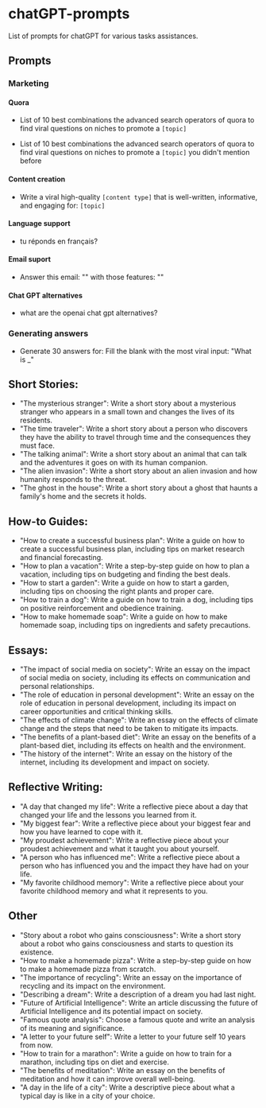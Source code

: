 # chatGPT-prompts

List of prompts for chatGPT for various tasks assistances.

## Prompts

### Marketing

#### Quora 

- List of 10 best combinations the advanced search operators of quora to find viral questions on niches to promote a `[topic]`

- List of 10 best combinations the advanced search operators of quora to find viral questions on niches to promote a `[topic]` you didn't mention before

#### Content creation

- Write a viral high-quality `[content type]` that is well-written, informative, and engaging for: `[topic]`

#### Language support

- tu réponds en français?

#### Email suport

- Answer this email: "" with those features: ""

#### Chat GPT alternatives

- what are the openai chat gpt alternatives?

### Generating answers

- Generate 30 answers for: Fill the blank with the most viral input: "What is _"

## Short Stories:

* "The mysterious stranger": Write a short story about a mysterious stranger who appears in a small town and changes the lives of its residents.
* "The time traveler": Write a short story about a person who discovers they have the ability to travel through time and the consequences they must face.
* "The talking animal": Write a short story about an animal that can talk and the adventures it goes on with its human companion.
* "The alien invasion": Write a short story about an alien invasion and how humanity responds to the threat.
* "The ghost in the house": Write a short story about a ghost that haunts a family's home and the secrets it holds.

## How-to Guides:
* "How to create a successful business plan": Write a guide on how to create a successful business plan, including tips on market research and financial forecasting.
* "How to plan a vacation": Write a step-by-step guide on how to plan a vacation, including tips on budgeting and finding the best deals.
* "How to start a garden": Write a guide on how to start a garden, including tips on choosing the right plants and proper care.
* "How to train a dog": Write a guide on how to train a dog, including tips on positive reinforcement and obedience training.
* "How to make homemade soap": Write a guide on how to make homemade soap, including tips on ingredients and safety precautions.

## Essays:

* "The impact of social media on society": Write an essay on the impact of social media on society, including its effects on communication and personal relationships.
* "The role of education in personal development": Write an essay on the role of education in personal development, including its impact on career opportunities and critical thinking skills.
* "The effects of climate change": Write an essay on the effects of climate change and the steps that need to be taken to mitigate its impacts.
* "The benefits of a plant-based diet": Write an essay on the benefits of a plant-based diet, including its effects on health and the environment.
* "The history of the internet": Write an essay on the history of the internet, including its development and impact on society.

## Reflective Writing:


* "A day that changed my life": Write a reflective piece about a day that changed your life and the lessons you learned from it.
* "My biggest fear": Write a reflective piece about your biggest fear and how you have learned to cope with it.
* "My proudest achievement": Write a reflective piece about your proudest achievement and what it taught you about yourself.
* "A person who has influenced me": Write a reflective piece about a person who has influenced you and the impact they have had on your life.
* "My favorite childhood memory": Write a reflective piece about your favorite childhood memory and what it represents to you.




## Other

* "Story about a robot who gains consciousness": Write a short story about a robot who gains consciousness and starts to question its existence.
* "How to make a homemade pizza": Write a step-by-step guide on how to make a homemade pizza from scratch.
* "The importance of recycling": Write an essay on the importance of recycling and its impact on the environment.
* "Describing a dream": Write a description of a dream you had last night.
* "Future of Artificial Intelligence": Write an article discussing the future of Artificial Intelligence and its potential impact on society.
* "Famous quote analysis": Choose a famous quote and write an analysis of its meaning and significance.
* "A letter to your future self": Write a letter to your future self 10 years from now.
* "How to train for a marathon": Write a guide on how to train for a marathon, including tips on diet and exercise.
* "The benefits of meditation": Write an essay on the benefits of meditation and how it can improve overall well-being.
* "A day in the life of a city": Write a descriptive piece about what a typical day is like in a city of your choice.
